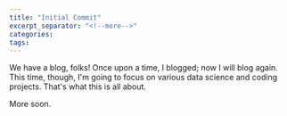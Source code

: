 ```yaml
---
title: "Initial Commit"
excerpt_separator: "<!--more-->"
categories:
tags:
---
```


We have a blog, folks! Once upon a time, I blogged; now I will blog again. This time, though, I'm going to focus on various data science and coding projects. That's what this is all about.

More soon.

<!--more-->
